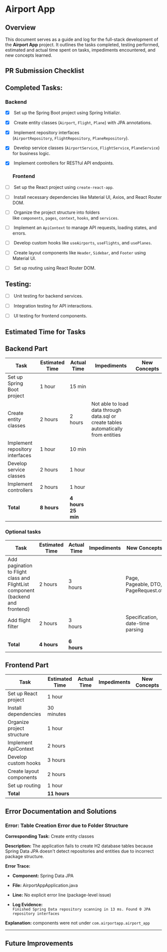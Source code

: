 # Airport App

## Overview

This document serves as a guide and log for the full-stack development of the **Airport App** project. It outlines the tasks completed, testing performed, estimated and actual time spent on tasks, impediments encountered, and new concepts learned.

## PR Submission Checklist

## **Completed Tasks**:

### Backend

- [x]  Set up the Spring Boot project using Spring Initializr.

- [x]  Create entity classes (`Airport`, `Flight`, `Plane`) with JPA annotations.

- [x]  Implement repository interfaces (`AirportRepository`, `FlightRepository`, `PlaneRepository`).

- [x]  Develop service classes (`AirportService`, `FlightService`, `PlaneService`) for business logic.

- [x]  Implement controllers for RESTful API endpoints.
  
  ### Frontend

- [ ]  Set up the React project using `create-react-app`.

- [ ]  Install necessary dependencies like Material UI, Axios, and React Router DOM.

- [ ]  Organize the project structure into folders like `components`, `pages`, `context`, `hooks`, and `services`.

- [ ]  Implement an `ApiContext` to manage API requests, loading states, and errors.

- [ ]  Develop custom hooks like `useAirports`, `useFlights`, and `usePlanes`.

- [ ]  Create layout components like `Header`, `Sidebar`, and `Footer` using Material UI.

- [ ]  Set up routing using React Router DOM.

## **Testing**:

- [ ]  Unit testing for backend services.

- [ ]  Integration testing for API interactions.

- [ ]  UI testing for frontend components.

## Estimated Time for Tasks

## Backend Part

| Task                            | Estimated Time | Actual Time        | Impediments                                                                         | New Concepts |
| ------------------------------- | -------------- | ------------------ | ----------------------------------------------------------------------------------- | ------------ |
| Set up Spring Boot project      | 1 hour         | 15 min             |                                                                                     |              |
| Create entity classes           | 2 hours        | 2 hours            | Not able to load data through data.sql or create tables automatically from entities |              |
| Implement repository interfaces | 1 hour         | 10 min             |                                                                                     |              |
| Develop service classes         | 2 hours        | 1 hour             |                                                                                     |              |
| Implement controllers           | 2 hours        | 1 hour             |                                                                                     |              |
| **Total**                       | **8 hours**    | **4 hours 25 min** |                                                                                     |              |

### Optional tasks

| Task                                                                           | Estimated Time | Actual Time | Impediments | New Concepts                        |
| ------------------------------------------------------------------------------ | -------------- | ----------- | ----------- | ----------------------------------- |
| Add pagination to Flight class and FlightList component (backend and frontend) | 2 hours        | 3 hours     |             | Page, Pageable, DTO, PageRequest.of |
| Add flight filter                                                              | 2 hours        | 3 hours     |             | Specification, date-time parsing    |
|                                                                                |                |             |             |                                     |
|                                                                                |                |             |             |                                     |
| **Total**                                                                      | **4 hours**    | **6 hours** |             |                                     |

## Frontend Part

| Task                       | Estimated Time | Actual Time | Impediments | New Concepts |
| -------------------------- | -------------- | ----------- | ----------- | ------------ |
| Set up React project       | 1 hour         |             |             |              |
| Install dependencies       | 30 minutes     |             |             |              |
| Organize project structure | 1 hour         |             |             |              |
| Implement ApiContext       | 2 hours        |             |             |              |
| Develop custom hooks       | 3 hours        |             |             |              |
| Create layout components   | 2 hours        |             |             |              |
| Set up routing             | 1 hour         |             |             |              |
| **Total**                  | **11 hours**   |             |             |              |

## Error Documentation and Solutions

### Error: Table Creation Error due to Folder Structure

**Corresponding Task:** Create entity classes

**Description:** The application fails to create H2 database tables because Spring Data JPA doesn't detect repositories and entities due to incorrect package structure.

**Error Trace:**

- **Component:** Spring Data JPA

- **File:** AirportAppApplication.java

- **Line:** No explicit error line (package-level issue)

- **Log Evidence:**  
  `Finished Spring Data repository scanning in 13 ms. Found 0 JPA repository interfaces`

**Explanation:** components were not under `com.airportapp.airport_app`

---

## Future Improvements
